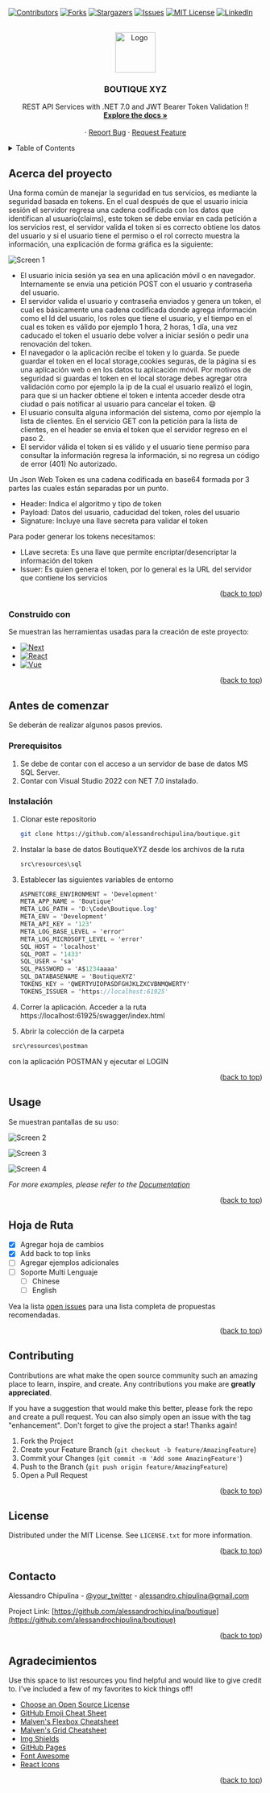 <a name="readme-top"></a>

[![Contributors][contributors-shield]][contributors-url]
[![Forks][forks-shield]][forks-url]
[![Stargazers][stars-shield]][stars-url]
[![Issues][issues-shield]][issues-url]
[![MIT License][license-shield]][license-url]
[![LinkedIn][linkedin-shield]][linkedin-url]

<!-- PROJECT LOGO -->
<br/>
<div align="center">
  <a href="https://github.com/alessandrochipulina/boutique/tree/main">
    <img src="image/logo.png" alt="Logo" width="80" height="80">
  </a>

  <h3 align="center">BOUTIQUE XYZ</h3>

  <p align="center">
    REST API Services with .NET 7.0 and JWT Bearer Token Validation !!
    <br />
    <a href="https://github.com/alessandrochipulina/boutique/tree/main"><strong>Explore the docs »</strong></a>
    <br />
    <br />    
    ·
    <a href=https://github.com/alessandrochipulina/boutique/tree/main/issues/new?labels=bug&template=bug-report---.md">Report Bug</a>
    ·
    <a href="https://github.com/alessandrochipulina/boutique/tree/main/issues/new?labels=enhancement&template=feature-request---.md">Request Feature</a>
  </p>
</div>

<!-- TABLE OF CONTENTS -->
<details>
  <summary>Table of Contents</summary>
  <ol>
    <li>
      <a href="#about-the-project">About The Project</a>
      <ul>
        <li><a href="#built-with">Built With</a></li>
      </ul>
    </li>
    <li>
      <a href="#getting-started">Getting Started</a>
      <ul>
        <li><a href="#prerequisites">Prerequisites</a></li>
        <li><a href="#installation">Installation</a></li>
      </ul>
    </li>
    <li><a href="#usage">Usage</a></li>
    <li><a href="#roadmap">Roadmap</a></li>
    <li><a href="#contributing">Contributing</a></li>
    <li><a href="#license">License</a></li>
    <li><a href="#contact">Contact</a></li>
    <li><a href="#acknowledgments">Acknowledgments</a></li>
  </ol>
</details>

<!-- ABOUT THE PROJECT -->
## Acerca del proyecto

Una forma común de manejar la seguridad en tus servicios, es mediante la seguridad basada en tokens. En el cual después de que el usuario inicia sesión el servidor regresa una cadena codificada con los datos que identifican al usuario(claims), este token se debe enviar en cada petición a los servicios rest, el servidor valida el token si es correcto obtiene los datos del usuario y si el usuario tiene el permiso o el rol correcto muestra la información, una explicación de forma gráfica es la siguiente:

![Screen 1][screen1]

* El usuario inicia sesión ya sea en una aplicación móvil o en navegador. Internamente se envía una petición POST con el usuario y contraseña del usuario.
* El servidor valida el usuario y contraseña enviados y genera un token, el cual es básicamente una cadena codificada donde agrega información como el Id del usuario, los roles que tiene el usuario, y el tiempo en el cual es token es válido por ejemplo 1 hora, 2 horas, 1 día, una vez caducado el token el usuario debe volver a iniciar sesión o pedir una renovación del token.
* El navegador o la aplicación recibe el token y lo guarda. Se puede guardar el token en el local storage,cookies seguras, de la página si es una aplicación web o en los datos tu aplicación móvil. Por motivos de seguridad si guardas el token en el local storage debes agregar otra validación como por ejemplo la ip de la cual el usuario realizó el login, para que si un hacker obtiene el token e intenta acceder desde otra ciudad o país notificar al usuario para cancelar el token. :smile:
* El usuario consulta alguna información del sistema, como por ejemplo la lista de clientes. En el servicio GET con la petición para la lista de clientes, en el header se envia el token que el servidor regreso en el paso 2.
* El servidor válida el token si es válido y el usuario tiene permiso para consultar la información regresa la información, si no regresa un código de error (401) No autorizado.

Un Json Web Token es una cadena codificada en base64 formada por 3 partes las cuales están separadas por un punto.

* Header: Indica el algoritmo y tipo de token
* Payload: Datos del usuario, caducidad del token, roles del usuario
* Signature: Incluye una llave secreta para validar el token

Para poder generar los tokens necesitamos:
* LLave secreta: Es una llave que permite encriptar/desencriptar la información del token
* Issuer: Es quien genera el token, por lo general es la URL del servidor que contiene los servicios

<p align="right">(<a href="#readme-top">back to top</a>)</p>

<!-- BUILD WITH -->
### Construido con

Se muestran las herramientas usadas para la creación de este proyecto:

* [![Next][Next.js]][Next-url]
* [![React][React.js]][React-url]
* [![Vue][Vue.js]][Vue-url]

<p align="right">(<a href="#readme-top">back to top</a>)</p>

<!-- GETTING STARTED -->
## Antes de comenzar

Se deberán de realizar algunos pasos previos.

### Prerequisitos

1. Se debe de contar con el acceso a un servidor de base de datos MS SQL Server.
2. Contar con Visual Studio 2022 con NET 7.0 instalado.

### Instalación

1. Clonar este repositorio
   ```sh
   git clone https://github.com/alessandrochipulina/boutique.git
   ```
3. Instalar la base de datos BoutiqueXYZ desde los archivos de la ruta
   ```sh
   src\resources\sql
   ```
4. Establecer las siguientes variables de entorno
   ```cs
   ASPNETCORE_ENVIRONMENT = 'Development'
   META_APP_NAME = 'Boutique'
   META_LOG_PATH = 'D:\Code\Boutique.log'
   META_ENV = 'Development'
   META_API_KEY = '123'
   META_LOG_BASE_LEVEL = 'error'
   META_LOG_MICROSOFT_LEVEL = 'error'
   SQL_HOST = 'localhost'
   SQL_PORT = '1433'
   SQL_USER = 'sa'
   SQL_PASSWORD = 'A$1234aaaa'
   SQL_DATABASENAME = 'BoutiqueXYZ'
   TOKENS_KEY = 'QWERTYUIOPASDFGHJKLZXCVBNMQWERTY'
   TOKENS_ISSUER = 'https://localhost:61925'
   ```
5. Correr la aplicación. Acceder a la ruta https://localhost:61925/swagger/index.html
   
6. Abrir la colección de la carpeta
  ```sh
   src\resources\postman
   ```
   con la aplicación POSTMAN y ejecutar el LOGIN

<p align="right">(<a href="#readme-top">back to top</a>)</p>

<!-- USAGE EXAMPLES -->
## Usage

Se muestran pantallas de su uso:

![Screen 2][screen2]

![Screen 3][screen3]

![Screen 4][screen4]

_For more examples, please refer to the [Documentation](https://github.com/alessandrochipulina/boutique)_

<p align="right">(<a href="#readme-top">back to top</a>)</p>

<!-- ROADMAP -->
## Hoja de Ruta

- [x] Agregar hoja de cambios
- [x] Add back to top links
- [ ] Agregar ejemplos adicionales
- [ ] Soporte Multi Lenguaje
    - [ ] Chinese
    - [ ] English

Vea la lista [open issues](https://github.com/alessandrochipulina/boutique) para una lista completa de propuestas recomendadas.

<p align="right">(<a href="#readme-top">back to top</a>)</p>

<!-- CONTRIBUTING -->
## Contributing

Contributions are what make the open source community such an amazing place to learn, inspire, and create. Any contributions you make are **greatly appreciated**.

If you have a suggestion that would make this better, please fork the repo and create a pull request. You can also simply open an issue with the tag "enhancement".
Don't forget to give the project a star! Thanks again!

1. Fork the Project
2. Create your Feature Branch (`git checkout -b feature/AmazingFeature`)
3. Commit your Changes (`git commit -m 'Add some AmazingFeature'`)
4. Push to the Branch (`git push origin feature/AmazingFeature`)
5. Open a Pull Request

<p align="right">(<a href="#readme-top">back to top</a>)</p>

<!-- LICENSE -->
## License

Distributed under the MIT License. See `LICENSE.txt` for more information.

<p align="right">(<a href="#readme-top">back to top</a>)</p>

<!-- CONTACT -->
## Contacto

Alessandro Chipulina - [@your_twitter](https://twitter.com/achipulina) - alessandro.chipulina@gmail.com

Project Link: [https://github.com/alessandrochipulina/boutique](https://github.com/alessandrochipulina/boutique)

<p align="right">(<a href="#readme-top">back to top</a>)</p>

<!-- ACKNOWLEDGMENTS -->
## Agradecimientos

Use this space to list resources you find helpful and would like to give credit to. I've included a few of my favorites to kick things off!

* [Choose an Open Source License](https://choosealicense.com)
* [GitHub Emoji Cheat Sheet](https://www.webpagefx.com/tools/emoji-cheat-sheet)
* [Malven's Flexbox Cheatsheet](https://flexbox.malven.co/)
* [Malven's Grid Cheatsheet](https://grid.malven.co/)
* [Img Shields](https://shields.io)
* [GitHub Pages](https://pages.github.com)
* [Font Awesome](https://fontawesome.com)
* [React Icons](https://react-icons.github.io/react-icons/search)

<p align="right">(<a href="#readme-top">back to top</a>)</p>

<!-- MARKDOWN LINKS & IMAGES -->
<!-- https://www.markdownguide.org/basic-syntax/#reference-style-links -->
[contributors-shield]: https://img.shields.io/github/contributors/othneildrew/Best-README-Template.svg?style=for-the-badge
[contributors-url]: https://github.com/alessandrochipulina/boutique/tree/main
[forks-shield]: https://img.shields.io/github/forks/othneildrew/Best-README-Template.svg?style=for-the-badge
[forks-url]: https://github.com/alessandrochipulina/boutique/tree/main
[stars-shield]: https://img.shields.io/github/stars/othneildrew/Best-README-Template.svg?style=for-the-badge
[stars-url]: https://github.com/alessandrochipulina/boutique/tree/main
[issues-shield]: https://img.shields.io/github/issues/othneildrew/Best-README-Template.svg?style=for-the-badge
[issues-url]: https://github.com/alessandrochipulina/boutique/tree/main
[license-shield]: https://img.shields.io/github/license/othneildrew/Best-README-Template.svg?style=for-the-badge
[license-url]:https://github.com/alessandrochipulina/boutique/tree/main
[linkedin-shield]: https://img.shields.io/badge/-LinkedIn-black.svg?style=for-the-badge&logo=linkedin&colorB=555
[linkedin-url]: https://www.linkedin.com/in/chipulina/
[screen1]: image/screen1.png
[screen2]: image/screen2.png
[screen3]: image/screen3.png
[screen4]: image/screen4.png
[Next.js]: https://img.shields.io/badge/-.NET%207.0-blueviolet
[Next-url]: https://dotnet.microsoft.com/es-es/download/dotnet/7.0
[React.js]: https://img.shields.io/badge/-SWAGGER-green
[React-url]: https://swagger.io/
[Vue.js]: https://img.shields.io/badge/-MSSQL-yellow
[Vue-url]: https://www.microsoft.com/es-es/sql-server/sql-server-downloads
